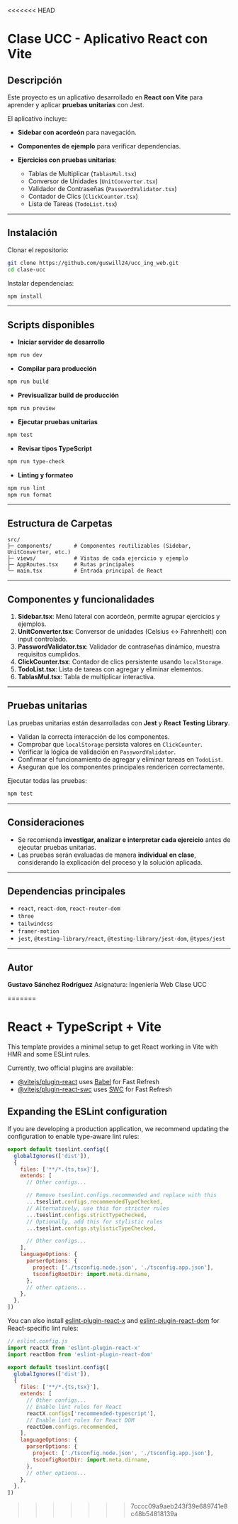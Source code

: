 <<<<<<< HEAD
# Clase UCC - Aplicativo React con Vite

## Descripción

Este proyecto es un aplicativo desarrollado en **React con Vite** para aprender y aplicar **pruebas unitarias** con Jest.

El aplicativo incluye:

* **Sidebar con acordeón** para navegación.
* **Componentes de ejemplo** para verificar dependencias.
* **Ejercicios con pruebas unitarias**:

  * Tablas de Multiplicar (`TablasMul.tsx`)
  * Conversor de Unidades (`UnitConverter.tsx`)
  * Validador de Contraseñas (`PasswordValidator.tsx`)
  * Contador de Clics (`ClickCounter.tsx`)
  * Lista de Tareas (`TodoList.tsx`)

---

## Instalación

Clonar el repositorio:

```bash
git clone https://github.com/guswill24/ucc_ing_web.git
cd clase-ucc
```

Instalar dependencias:

```bash
npm install
```

---

## Scripts disponibles

* **Iniciar servidor de desarrollo**

```bash
npm run dev
```

* **Compilar para producción**

```bash
npm run build
```

* **Previsualizar build de producción**

```bash
npm run preview
```

* **Ejecutar pruebas unitarias**

```bash
npm test
```

* **Revisar tipos TypeScript**

```bash
npm run type-check
```

* **Linting y formateo**

```bash
npm run lint
npm run format
```

---

## Estructura de Carpetas

```
src/
├─ components/       # Componentes reutilizables (Sidebar, UnitConverter, etc.)
├─ views/            # Vistas de cada ejercicio y ejemplo
├─ AppRoutes.tsx     # Rutas principales
└─ main.tsx          # Entrada principal de React
```

---

## Componentes y funcionalidades

1. **Sidebar.tsx**: Menú lateral con acordeón, permite agrupar ejercicios y ejemplos.
2. **UnitConverter.tsx**: Conversor de unidades (Celsius ↔ Fahrenheit) con input controlado.
3. **PasswordValidator.tsx**: Validador de contraseñas dinámico, muestra requisitos cumplidos.
4. **ClickCounter.tsx**: Contador de clics persistente usando `localStorage`.
5. **TodoList.tsx**: Lista de tareas con agregar y eliminar elementos.
6. **TablasMul.tsx**: Tabla de multiplicar interactiva.

---

## Pruebas unitarias

Las pruebas unitarias están desarrolladas con **Jest** y **React Testing Library**.

* Validan la correcta interacción de los componentes.
* Comprobar que `localStorage` persista valores en `ClickCounter`.
* Verificar la lógica de validación en `PasswordValidator`.
* Confirmar el funcionamiento de agregar y eliminar tareas en `TodoList`.
* Aseguran que los componentes principales rendericen correctamente.

Ejecutar todas las pruebas:

```bash
npm test
```

---

## Consideraciones

* Se recomienda **investigar, analizar e interpretar cada ejercicio** antes de ejecutar pruebas unitarias.
* Las pruebas serán evaluadas de manera **individual en clase**, considerando la explicación del proceso y la solución aplicada.

---

## Dependencias principales

* `react`, `react-dom`, `react-router-dom`
* `three`
* `tailwindcss`
* `framer-motion`
* `jest`, `@testing-library/react`, `@testing-library/jest-dom`, `@types/jest`

---

## Autor

**Gustavo Sánchez Rodríguez**
Asignatura: Ingeniería Web
Clase UCC

=======
# React + TypeScript + Vite

This template provides a minimal setup to get React working in Vite with HMR and some ESLint rules.

Currently, two official plugins are available:

- [@vitejs/plugin-react](https://github.com/vitejs/vite-plugin-react/blob/main/packages/plugin-react) uses [Babel](https://babeljs.io/) for Fast Refresh
- [@vitejs/plugin-react-swc](https://github.com/vitejs/vite-plugin-react/blob/main/packages/plugin-react-swc) uses [SWC](https://swc.rs/) for Fast Refresh

## Expanding the ESLint configuration

If you are developing a production application, we recommend updating the configuration to enable type-aware lint rules:

```js
export default tseslint.config([
  globalIgnores(['dist']),
  {
    files: ['**/*.{ts,tsx}'],
    extends: [
      // Other configs...

      // Remove tseslint.configs.recommended and replace with this
      ...tseslint.configs.recommendedTypeChecked,
      // Alternatively, use this for stricter rules
      ...tseslint.configs.strictTypeChecked,
      // Optionally, add this for stylistic rules
      ...tseslint.configs.stylisticTypeChecked,

      // Other configs...
    ],
    languageOptions: {
      parserOptions: {
        project: ['./tsconfig.node.json', './tsconfig.app.json'],
        tsconfigRootDir: import.meta.dirname,
      },
      // other options...
    },
  },
])
```

You can also install [eslint-plugin-react-x](https://github.com/Rel1cx/eslint-react/tree/main/packages/plugins/eslint-plugin-react-x) and [eslint-plugin-react-dom](https://github.com/Rel1cx/eslint-react/tree/main/packages/plugins/eslint-plugin-react-dom) for React-specific lint rules:

```js
// eslint.config.js
import reactX from 'eslint-plugin-react-x'
import reactDom from 'eslint-plugin-react-dom'

export default tseslint.config([
  globalIgnores(['dist']),
  {
    files: ['**/*.{ts,tsx}'],
    extends: [
      // Other configs...
      // Enable lint rules for React
      reactX.configs['recommended-typescript'],
      // Enable lint rules for React DOM
      reactDom.configs.recommended,
    ],
    languageOptions: {
      parserOptions: {
        project: ['./tsconfig.node.json', './tsconfig.app.json'],
        tsconfigRootDir: import.meta.dirname,
      },
      // other options...
    },
  },
])
```
>>>>>>> 7cccc09a9aeb243f39e689741e8c48b54818139a
